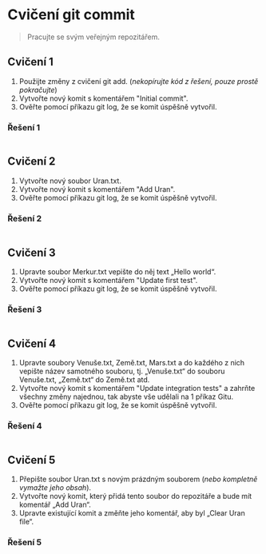 # Cvičení git commit

> Pracujte se svým veřejným repozitářem.

## Cvičení 1

1. Použijte změny z cvičení git add. (_nekopírujte kód z řešení, pouze prostě pokračujte_)
2. Vytvořte nový komit s komentářem "Initial commit".
3. Ověřte pomocí příkazu git log, že se komit úspěšně vytvořil.

### Řešení 1

```bash

```

## Cvičení 2

1. Vytvořte nový soubor Uran.txt.
2. Vytvořte nový komit s komentářem "Add Uran".
3. Ověřte pomocí příkazu git log, že se komit úspěšně vytvořil.

### Řešení 2

```bash

```

## Cvičení 3

1. Upravte soubor Merkur.txt vepište do něj text „Hello world“.
2. Vytvořte nový komit s komentářem "Update first test".
3. Ověřte pomocí příkazu git log, že se komit úspěšně vytvořil.

### Řešení 3

```bash

```

## Cvičení 4

1. Upravte soubory Venuše.txt, Země.txt, Mars.txt a do každého z nich vepište název samotného souboru, tj. „Venuše.txt“ do souboru Venuše.txt, „Země.txt“ do Země.txt atd.
2. Vytvořte nový komit s komentářem "Update integration tests" a zahrňte všechny změny najednou, tak abyste vše udělali na 1 příkaz Gitu.
3. Ověřte pomocí příkazu git log, že se komit úspěšně vytvořil.

### Řešení 4

```bash

```

## Cvičení 5

1. Přepište soubor Uran.txt s novým prázdným souborem (_nebo kompletně vymažte jeho obsah_).
2. Vytvořte nový komit, který přidá tento soubor do repozitáře a bude mít komentář „Add Uran“.
3. Upravte existující komit a změňte jeho komentář, aby byl „Clear Uran file“.

### Řešení 5

```bash

```
